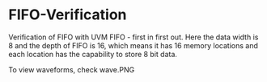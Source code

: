 # FIFO-Verification
Verification of FIFO with UVM
FIFO - first in first out. 
Here the data width is 8 and the depth of FIFO is 16, which means it has 16 memory locations and each location has the capability to store 8 bit data.

To view waveforms, check wave.PNG
